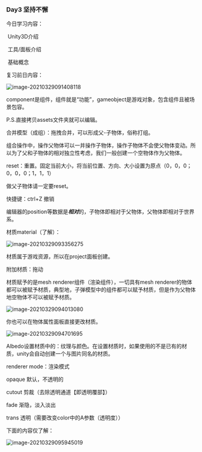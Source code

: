 ### Day3 坚持不懈

今日学习内容：

​	Unity3D介绍

​	工具/面板介绍

​	基础概念



复习前日内容：

![image-20210329091408118](C:\Users\xuyouzhe1\AppData\Roaming\Typora\typora-user-images\image-20210329091408118.png)

component是组件，组件就是“功能”，gameobject是游戏对象，包含组件且被场景包容。



P.S.直接拷贝assets文件夹就可以编辑。



合并模型（成组）：拖拽合并，可以形成父-子物体，俗称打组。

组合操作中，操作父物体可以一并操作子物体，操作子物体不会使父物体变动。所以为了父和子物体的相对独立性考虑，我们一般创建一个空物体作为父物体。



reset：重置。固定当前大小，将当前位置、方向、大小设置为原点（0，0，0；0，0，0；1，1，1）

做父子物体请一定要reset。

快捷键：ctrl+Z 撤销

编辑器的position等数据是***相对***的，子物体即相对于父物体，父物体即相对于世界系。



材质material（了解）：

![image-20210329093356275](C:\Users\xuyouzhe1\AppData\Roaming\Typora\typora-user-images\image-20210329093356275.png)

材质属于游戏资源，所以在project面板创建。



附加材质：拖动

材质赋予的是mesh renderer组件（渲染组件），一切具有mesh renderer的物体都可以被赋予材质，典型地，子弹模型中的组件都可以赋予材质，但是作为父物体地空物体不可以被赋予材质。

![image-20210329094013080](C:\Users\xuyouzhe1\AppData\Roaming\Typora\typora-user-images\image-20210329094013080.png)

你也可以在物体属性面板直接更改材质。



![image-20210329094701695](C:\Users\xuyouzhe1\AppData\Roaming\Typora\typora-user-images\image-20210329094701695.png)

Albedo设置材质中的：纹理与颜色。在设置材质时，如果使用的不是已有的材质，unity会自动创建一个与图片同名的材质。



renderer mode：渲染模式

opaque 默认，不透明的

cutout 剪裁（去除透明通道【即透明覆部】）

fade 渐隐，淡入淡出

trans 透明（需要改变color中的A参数（透明度））

下面的内容仅了解：

![image-20210329095945019](C:\Users\xuyouzhe1\AppData\Roaming\Typora\typora-user-images\image-20210329095945019.png)









